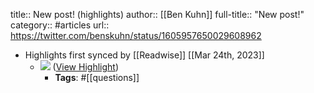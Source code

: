 title:: New post! (highlights)
author:: [[Ben Kuhn]]
full-title:: "New post!"
category:: #articles
url:: https://twitter.com/benskuhn/status/1605957650029608962

- Highlights first synced by [[Readwise]] [[Mar 24th, 2023]]
	- ![](https://pbs.twimg.com/media/FkmBc0mWQAA5Kgu.jpg) ([View Highlight](https://read.readwise.io/read/01gw860h56nxn46f2kp8txprk8))
		- **Tags**: #[[questions]]